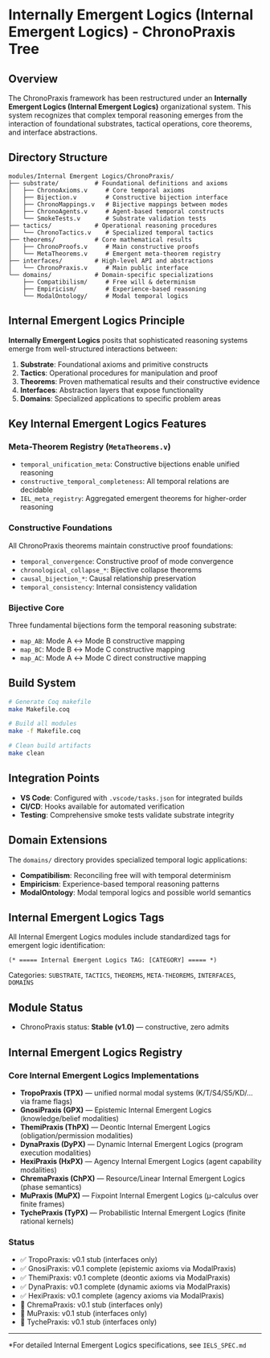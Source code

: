 # Internally Emergent Logics (Internal Emergent Logics) - ChronoPraxis Tree

## Overview

The ChronoPraxis framework has been restructured under an **Internally Emergent Logics (Internal Emergent Logics)** organizational system. This system recognizes that complex temporal reasoning emerges from the interaction of foundational substrates, tactical operations, core theorems, and interface abstractions.

## Directory Structure

```
modules/Internal Emergent Logics/ChronoPraxis/
├── substrate/          # Foundational definitions and axioms
│   ├── ChronoAxioms.v     # Core temporal axioms
│   ├── Bijection.v        # Constructive bijection interface
│   ├── ChronoMappings.v   # Bijective mappings between modes
│   ├── ChronoAgents.v     # Agent-based temporal constructs
│   └── SmokeTests.v       # Substrate validation tests
├── tactics/            # Operational reasoning procedures
│   └── ChronoTactics.v    # Specialized temporal tactics
├── theorems/           # Core mathematical results
│   ├── ChronoProofs.v     # Main constructive proofs
│   └── MetaTheorems.v     # Emergent meta-theorem registry
├── interfaces/         # High-level API and abstractions
│   └── ChronoPraxis.v     # Main public interface
└── domains/            # Domain-specific specializations
    ├── Compatibilism/     # Free will & determinism
    ├── Empiricism/        # Experience-based reasoning
    └── ModalOntology/     # Modal temporal logics
```

## Internal Emergent Logics Principle

**Internally Emergent Logics** posits that sophisticated reasoning systems emerge from well-structured interactions between:

1. **Substrate**: Foundational axioms and primitive constructs
2. **Tactics**: Operational procedures for manipulation and proof
3. **Theorems**: Proven mathematical results and their constructive evidence
4. **Interfaces**: Abstraction layers that expose functionality
5. **Domains**: Specialized applications to specific problem areas

## Key Internal Emergent Logics Features

### Meta-Theorem Registry (`MetaTheorems.v`)
- `temporal_unification_meta`: Constructive bijections enable unified reasoning
- `constructive_temporal_completeness`: All temporal relations are decidable
- `IEL_meta_registry`: Aggregated emergent theorems for higher-order reasoning

### Constructive Foundations
All ChronoPraxis theorems maintain constructive proof foundations:
- `temporal_convergence`: Constructive proof of mode convergence
- `chronological_collapse_*`: Bijective collapse theorems
- `causal_bijection_*`: Causal relationship preservation
- `temporal_consistency`: Internal consistency validation

### Bijective Core
Three fundamental bijections form the temporal reasoning substrate:
- `map_AB`: Mode A ↔ Mode B constructive mapping
- `map_BC`: Mode B ↔ Mode C constructive mapping
- `map_AC`: Mode A ↔ Mode C direct constructive mapping

## Build System

```bash
# Generate Coq makefile
make Makefile.coq

# Build all modules
make -f Makefile.coq

# Clean build artifacts
make clean
```

## Integration Points

- **VS Code**: Configured with `.vscode/tasks.json` for integrated builds
- **CI/CD**: Hooks available for automated verification
- **Testing**: Comprehensive smoke tests validate substrate integrity

## Domain Extensions

The `domains/` directory provides specialized temporal logic applications:
- **Compatibilism**: Reconciling free will with temporal determinism
- **Empiricism**: Experience-based temporal reasoning patterns
- **ModalOntology**: Modal temporal logics and possible world semantics

## Internal Emergent Logics Tags

All Internal Emergent Logics modules include standardized tags for emergent logic identification:
```coq
(* ===== Internal Emergent Logics TAG: [CATEGORY] ===== *)
```

Categories: `SUBSTRATE`, `TACTICS`, `THEOREMS`, `META-THEOREMS`, `INTERFACES`, `DOMAINS`

## Module Status

- ChronoPraxis status: **Stable (v1.0)** — constructive, zero admits

## Internal Emergent Logics Registry

### Core Internal Emergent Logics Implementations

- **TropoPraxis (TPX)** — unified normal modal systems (K/T/S4/S5/KD/… via frame flags)
- **GnosiPraxis (GPX)** — Epistemic Internal Emergent Logics (knowledge/belief modalities)
- **ThemiPraxis (ThPX)** — Deontic Internal Emergent Logics (obligation/permission modalities)
- **DynaPraxis (DyPX)** — Dynamic Internal Emergent Logics (program execution modalities)
- **HexiPraxis (HxPX)** — Agency Internal Emergent Logics (agent capability modalities)
- **ChremaPraxis (ChPX)** — Resource/Linear Internal Emergent Logics (phase semantics)
- **MuPraxis (MuPX)** — Fixpoint Internal Emergent Logics (μ-calculus over finite frames)
- **TychePraxis (TyPX)** — Probabilistic Internal Emergent Logics (finite rational kernels)

### Status
- ✅ TropoPraxis: v0.1 stub (interfaces only)
- ✅ GnosiPraxis: v0.1 complete (epistemic axioms via ModalPraxis)
- ✅ ThemiPraxis: v0.1 complete (deontic axioms via ModalPraxis)
- ✅ DynaPraxis: v0.1 complete (dynamic axioms via ModalPraxis)
- ✅ HexiPraxis: v0.1 complete (agency axioms via ModalPraxis)
- 🔄 ChremaPraxis: v0.1 stub (interfaces only)
- 🔄 MuPraxis: v0.1 stub (interfaces only)
- 🔄 TychePraxis: v0.1 stub (interfaces only)

---

*For detailed Internal Emergent Logics specifications, see `IELS_SPEC.md`
